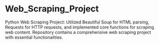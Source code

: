 # Web_Scraping_Project
Python Web Scraping Project: Utilized Beautiful Soup for HTML parsing, Requests for HTTP requests, and implemented core functions for scraping web content. Repository contains a comprehensive web scraping project with essential functionalities.
